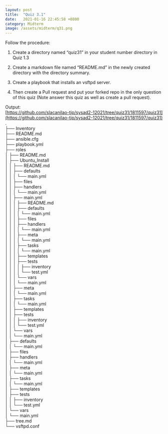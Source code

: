 ```yaml
---
layout: post
title:  "Quiz 3.1"
date:   2021-01-16 22:45:58 +0800
category: Midterm
image: /assets/midterm/q31.png
---
```

Follow the procedure:

1. Create a directory named “quiz31” in your student number directory in Quiz 1.3

2. Create a markdown file named “README.md” in the newly created directory with the directory summary.

3. Create a playbook that installs an vsftpd server.

4. Then create a Pull request and put your forked repo in the only question of this quiz (Note answer this quiz as well as create a pull request).

Output:  
[https://github.com/slacanilao-tip/sysad2-12021/tree/quiz31/1811597/quiz31](https://github.com/slacanilao-tip/sysad2-12021/tree/quiz31/1811597/quiz31)  
.  
├── Inventory  
├── README.md  
├── ansible.cfg  
├── playbook.yml  
├── roles  
│   ├── README.md  
│   ├── Ubuntu_Install  
│   │   ├── README.md  
│   │   ├── defaults  
│   │   │   └── main.yml  
│   │   ├── files  
│   │   ├── handlers  
│   │   │   └── main.yml  
│   │   ├── main.yml  
│   │   │   ├── README.md  
│   │   │   ├── defaults  
│   │   │   │   └── main.yml  
│   │   │   ├── files  
│   │   │   ├── handlers  
│   │   │   │   └── main.yml  
│   │   │   ├── meta  
│   │   │   │   └── main.yml  
│   │   │   ├── tasks  
│   │   │   │   └── main.yml  
│   │   │   ├── templates  
│   │   │   ├── tests  
│   │   │   │   ├── inventory  
│   │   │   │   └── test.yml  
│   │   │   └── vars  
│   │   │       └── main.yml  
│   │   ├── meta  
│   │   │   └── main.yml  
│   │   ├── tasks  
│   │   │   └── main.yml  
│   │   ├── templates  
│   │   ├── tests  
│   │   │   ├── inventory  
│   │   │   └── test.yml  
│   │   └── vars  
│   │       └── main.yml  
│   ├── defaults  
│   │   └── main.yml  
│   ├── files  
│   ├── handlers  
│   │   └── main.yml  
│   ├── meta  
│   │   └── main.yml  
│   ├── tasks  
│   │   └── main.yml  
│   ├── templates  
│   ├── tests  
│   │   ├── inventory  
│   │   └── test.yml  
│   └── vars  
│       └── main.yml  
├── tree.md  
└── vsftpd.conf  